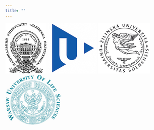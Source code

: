 ```yaml
---
title: ""
---
```


![Lviv Polytechnic National University](/images/logo/lvp.png)
![University of West Bohemia](/images/logo/wb.png)
![University of Žilina](/images/logo/uz.png)
![Warsaw University of Life Sciences](/images/logo/wuls.png)

